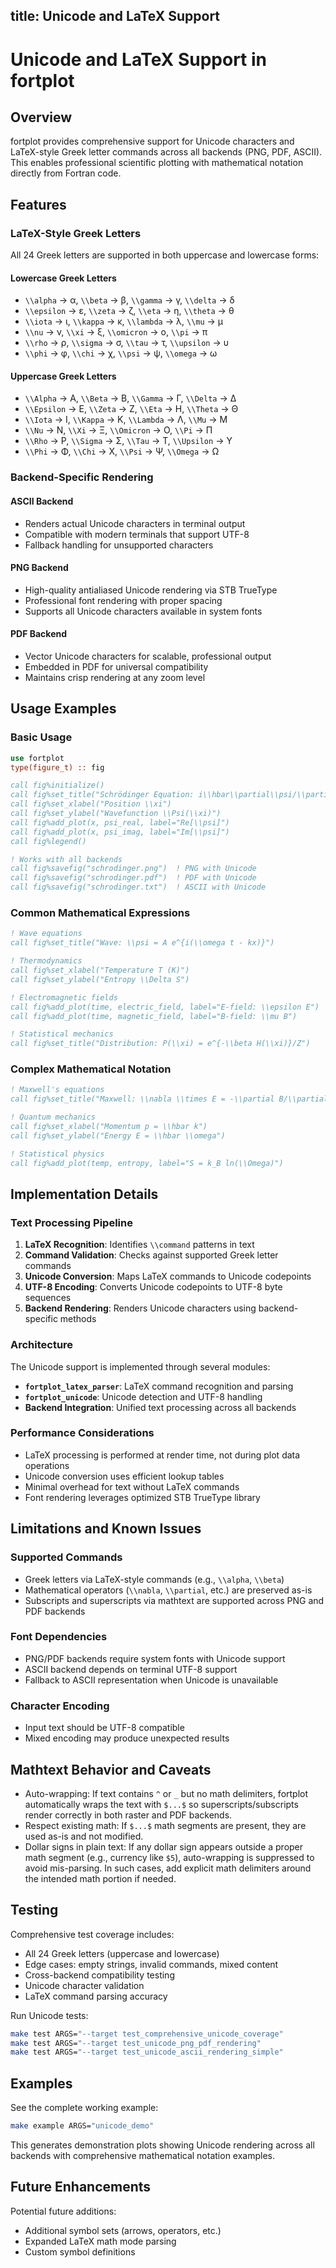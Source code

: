 title: Unicode and LaTeX Support
---

# Unicode and LaTeX Support in fortplot

## Overview

fortplot provides comprehensive support for Unicode characters and LaTeX-style Greek letter commands across all backends (PNG, PDF, ASCII). This enables professional scientific plotting with mathematical notation directly from Fortran code.

## Features

### LaTeX-Style Greek Letters

All 24 Greek letters are supported in both uppercase and lowercase forms:

#### Lowercase Greek Letters
- `\\alpha` → α, `\\beta` → β, `\\gamma` → γ, `\\delta` → δ
- `\\epsilon` → ε, `\\zeta` → ζ, `\\eta` → η, `\\theta` → θ
- `\\iota` → ι, `\\kappa` → κ, `\\lambda` → λ, `\\mu` → μ
- `\\nu` → ν, `\\xi` → ξ, `\\omicron` → ο, `\\pi` → π
- `\\rho` → ρ, `\\sigma` → σ, `\\tau` → τ, `\\upsilon` → υ
- `\\phi` → φ, `\\chi` → χ, `\\psi` → ψ, `\\omega` → ω

#### Uppercase Greek Letters
- `\\Alpha` → Α, `\\Beta` → Β, `\\Gamma` → Γ, `\\Delta` → Δ
- `\\Epsilon` → Ε, `\\Zeta` → Ζ, `\\Eta` → Η, `\\Theta` → Θ
- `\\Iota` → Ι, `\\Kappa` → Κ, `\\Lambda` → Λ, `\\Mu` → Μ
- `\\Nu` → Ν, `\\Xi` → Ξ, `\\Omicron` → Ο, `\\Pi` → Π
- `\\Rho` → Ρ, `\\Sigma` → Σ, `\\Tau` → Τ, `\\Upsilon` → Υ
- `\\Phi` → Φ, `\\Chi` → Χ, `\\Psi` → Ψ, `\\Omega` → Ω

### Backend-Specific Rendering

#### ASCII Backend
- Renders actual Unicode characters in terminal output
- Compatible with modern terminals that support UTF-8
- Fallback handling for unsupported characters

#### PNG Backend
- High-quality antialiased Unicode rendering via STB TrueType
- Professional font rendering with proper spacing
- Supports all Unicode characters available in system fonts

#### PDF Backend
- Vector Unicode characters for scalable, professional output
- Embedded in PDF for universal compatibility
- Maintains crisp rendering at any zoom level

## Usage Examples

### Basic Usage

```fortran
use fortplot
type(figure_t) :: fig

call fig%initialize()
call fig%set_title("Schrödinger Equation: i\\hbar\\partial\\psi/\\partial t = H\\psi")
call fig%set_xlabel("Position \\xi")
call fig%set_ylabel("Wavefunction \\Psi(\\xi)")
call fig%add_plot(x, psi_real, label="Re[\\psi]")
call fig%add_plot(x, psi_imag, label="Im[\\psi]")
call fig%legend()

! Works with all backends
call fig%savefig("schrodinger.png")  ! PNG with Unicode
call fig%savefig("schrodinger.pdf")  ! PDF with Unicode
call fig%savefig("schrodinger.txt")  ! ASCII with Unicode
```

### Common Mathematical Expressions

```fortran
! Wave equations
call fig%set_title("Wave: \\psi = A e^{i(\\omega t - kx)}")

! Thermodynamics
call fig%set_xlabel("Temperature T (K)")
call fig%set_ylabel("Entropy \\Delta S")

! Electromagnetic fields
call fig%add_plot(time, electric_field, label="E-field: \\epsilon E")
call fig%add_plot(time, magnetic_field, label="B-field: \\mu B")

! Statistical mechanics
call fig%set_title("Distribution: P(\\xi) = e^{-\\beta H(\\xi)}/Z")
```

### Complex Mathematical Notation

```fortran
! Maxwell's equations
call fig%set_title("Maxwell: \\nabla \\times E = -\\partial B/\\partial t")

! Quantum mechanics
call fig%set_xlabel("Momentum p = \\hbar k")
call fig%set_ylabel("Energy E = \\hbar \\omega")

! Statistical physics
call fig%add_plot(temp, entropy, label="S = k_B ln(\\Omega)")
```

## Implementation Details

### Text Processing Pipeline

1. **LaTeX Recognition**: Identifies `\\command` patterns in text
2. **Command Validation**: Checks against supported Greek letter commands
3. **Unicode Conversion**: Maps LaTeX commands to Unicode codepoints
4. **UTF-8 Encoding**: Converts Unicode codepoints to UTF-8 byte sequences
5. **Backend Rendering**: Renders Unicode characters using backend-specific methods

### Architecture

The Unicode support is implemented through several modules:

- **`fortplot_latex_parser`**: LaTeX command recognition and parsing
- **`fortplot_unicode`**: Unicode detection and UTF-8 handling
- **Backend Integration**: Unified text processing across all backends

### Performance Considerations

- LaTeX processing is performed at render time, not during plot data operations
- Unicode conversion uses efficient lookup tables
- Minimal overhead for text without LaTeX commands
- Font rendering leverages optimized STB TrueType library

## Limitations and Known Issues

### Supported Commands
- Greek letters via LaTeX-style commands (e.g., `\\alpha`, `\\beta`)
- Mathematical operators (`\\nabla`, `\\partial`, etc.) are preserved as-is
- Subscripts and superscripts via mathtext are supported across PNG and PDF backends

### Font Dependencies
- PNG/PDF backends require system fonts with Unicode support
- ASCII backend depends on terminal UTF-8 support
- Fallback to ASCII representation when Unicode is unavailable

### Character Encoding
- Input text should be UTF-8 compatible
- Mixed encoding may produce unexpected results

## Mathtext Behavior and Caveats

- Auto-wrapping: If text contains `^` or `_` but no math delimiters, fortplot automatically wraps the text with `$...$` so superscripts/subscripts render correctly in both raster and PDF backends.
- Respect existing math: If `$...$` math segments are present, they are used as-is and not modified.
- Dollar signs in plain text: If any dollar sign appears outside a proper math segment (e.g., currency like `$5`), auto-wrapping is suppressed to avoid mis-parsing. In such cases, add explicit math delimiters around the intended math portion if needed.

## Testing

Comprehensive test coverage includes:

- All 24 Greek letters (uppercase and lowercase)
- Edge cases: empty strings, invalid commands, mixed content
- Cross-backend compatibility testing
- Unicode character validation
- LaTeX command parsing accuracy

Run Unicode tests:
```bash
make test ARGS="--target test_comprehensive_unicode_coverage"
make test ARGS="--target test_unicode_png_pdf_rendering"
make test ARGS="--target test_unicode_ascii_rendering_simple"
```

## Examples

See the complete working example:
```bash
make example ARGS="unicode_demo"
```

This generates demonstration plots showing Unicode rendering across all backends with comprehensive mathematical notation examples.

## Future Enhancements

Potential future additions:
- Additional symbol sets (arrows, operators, etc.)
- Expanded LaTeX math mode parsing
- Custom symbol definitions

